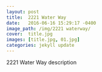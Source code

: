 ```yaml
---
layout: post
title:  2221 Water Way
date:   2016-06-16 15:29:17 -0400
image_path:	/img/2221 waterway/
cover:  title.jpg
images: [title.jpg, 01.jpg]
categories: jekyll update
---
```


2221 Water Way description

